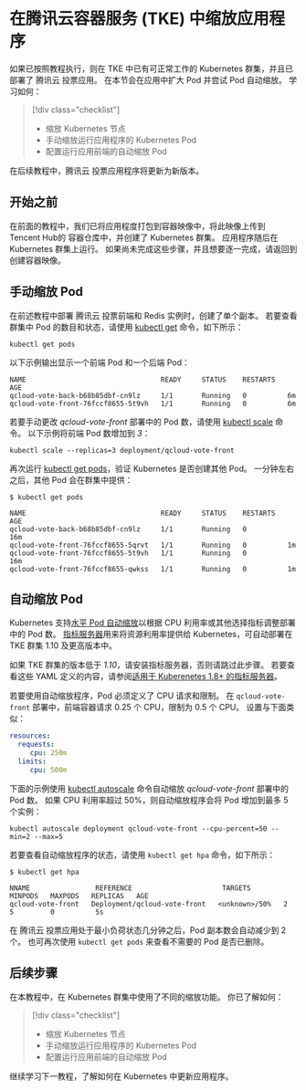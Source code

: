 # <a name="tutorial-scale-applications-in-tke-kubernetes-service"></a> 在腾讯云容器服务 (TKE) 中缩放应用程序

如果已按照教程执行，则在 TKE 中已有可正常工作的 Kubernetes 群集，并且已部署了 腾讯云 投票应用。 在本节会在应用中扩大 Pod 并尝试 Pod 自动缩放。 学习如何：

> [!div class="checklist"]
> * 缩放 Kubernetes 节点
> * 手动缩放运行应用程序的 Kubernetes Pod
> * 配置运行应用前端的自动缩放 Pod

在后续教程中，腾讯云 投票应用程序将更新为新版本。

## <a name="before-you-begin"></a>开始之前

在前面的教程中，我们已将应用程度打包到容器映像中，将此映像上传到 Tencent Hub的 容器仓库中，并创建了 Kubernetes 群集。 应用程序随后在 Kubernetes 群集上运行。 如果尚未完成这些步骤，并且想要逐一完成，请返回到 创建容器映像。

## <a name="manually-scale-pods"></a>手动缩放 Pod

在前述教程中部署 腾讯云 投票前端和 Redis 实例时，创建了单个副本。 若要查看群集中 Pod 的数目和状态，请使用 [kubectl get][kubectl-get] 命令，如下所示：

```console
kubectl get pods
```

以下示例输出显示一个前端 Pod 和一个后端 Pod：

```
NAME                                 READY     STATUS    RESTARTS   AGE
qcloud-vote-back-b68b85dbf-cn9lz     1/1       Running   0          6m
qcloud-vote-front-76fccf8655-5t9vh   1/1       Running   0          6m
```

若要手动更改 *qcloud-vote-front* 部署中的 Pod 数，请使用 [kubectl scale][kubectl-scale] 命令。 以下示例将前端 Pod 数增加到 *3*：

```console
kubectl scale --replicas=3 deployment/qcloud-vote-front
```

再次运行 [kubectl get pods][kubectl-get]，验证 Kubernetes 是否创建其他 Pod。 一分钟左右之后，其他 Pod 会在群集中提供：

```console
$ kubectl get pods

NAME                                 READY     STATUS    RESTARTS   AGE
qcloud-vote-back-b68b85dbf-cn9lz     1/1       Running   0          16m
qcloud-vote-front-76fccf8655-5qrvt   1/1       Running   0          1m
qcloud-vote-front-76fccf8655-5t9vh   1/1       Running   0          16m
qcloud-vote-front-76fccf8655-qwkss   1/1       Running   0          1m
```

## <a name="autoscale-pods"></a>自动缩放 Pod

Kubernetes 支持[水平 Pod 自动缩放][kubernetes-hpa]以根据 CPU 利用率或其他选择指标调整部署中的 Pod 数。 [指标服务器][metrics-server]用来将资源利用率提供给 Kubernetes，可自动部署在 TKE 群集 1.10 及更高版本中。 

如果 TKE 群集的版本低于 *1.10*，请安装指标服务器，否则请跳过此步骤。 若要查看这些 YAML 定义的内容，请参阅[适用于 Kuberenetes 1.8+ 的指标服务器][metrics-server-github]。  

若要使用自动缩放程序，Pod 必须定义了 CPU 请求和限制。 在 `qcloud-vote-front` 部署中，前端容器请求 0.25 个 CPU，限制为 0.5 个 CPU。 设置与下面类似：

```yaml
resources:
  requests:
     cpu: 250m
  limits:
     cpu: 500m
```

下面的示例使用 [kubectl autoscale][kubectl-autoscale] 命令自动缩放 *qcloud-vote-front* 部署中的 Pod 数。 如果 CPU 利用率超过 50%，则自动缩放程序会将 Pod 增加到最多 5 个实例：

```console
kubectl autoscale deployment qcloud-vote-front --cpu-percent=50 --min=2 --max=5
```

若要查看自动缩放程序的状态，请使用 `kubectl get hpa` 命令，如下所示：

```
$ kubectl get hpa

NNAME                REFERENCE                      TARGETS         MINPODS   MAXPODS   REPLICAS   AGE
qcloud-vote-front   Deployment/qcloud-vote-front   <unknown>/50%   2         5         0          5s
```

在 腾讯云 投票应用处于最小负荷状态几分钟之后，Pod 副本数会自动减少到 2 个。 也可再次使用 `kubectl get pods` 来查看不需要的 Pod 是否已删除。

## <a name="next-steps"></a>后续步骤

在本教程中，在 Kubernetes 群集中使用了不同的缩放功能。 你已了解如何：

> [!div class="checklist"]
> * 缩放 Kubernetes 节点
> * 手动缩放运行应用程序的 Kubernetes Pod
> * 配置运行应用前端的自动缩放 Pod

继续学习下一教程，了解如何在 Kubernetes 中更新应用程序。

<!-- LINKS - external -->
[kubectl-autoscale]: https://kubernetes.io/docs/reference/generated/kubectl/kubectl-commands#autoscale
[kubectl-get]: https://kubernetes.io/docs/reference/generated/kubectl/kubectl-commands#get
[kubectl-scale]: https://kubernetes.io/docs/reference/generated/kubectl/kubectl-commands#scale
[kubernetes-hpa]: https://kubernetes.io/docs/tasks/run-application/horizontal-pod-autoscale/
[metrics-server-github]: https://github.com/kubernetes-incubator/metrics-server/tree/master/deploy/1.8%2B
[metrics-server]: https://kubernetes.io/docs/tasks/debug-application-cluster/core-metrics-pipeline/